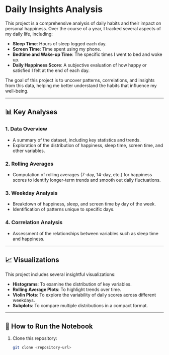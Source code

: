 # Daily Insights Analysis

This project is a comprehensive analysis of daily habits and their impact on personal happiness. Over the course of a year, I tracked several aspects of my daily life, including:

- **Sleep Time**: Hours of sleep logged each day.
- **Screen Time**: Time spent using my phone.
- **Bedtime and Wake-up Time**: The specific times I went to bed and woke up.
- **Daily Happiness Score**: A subjective evaluation of how happy or satisfied I felt at the end of each day.

The goal of this project is to uncover patterns, correlations, and insights from this data, helping me better understand the habits that influence my well-being.

---

## 📊 **Key Analyses**

### 1. Data Overview
- A summary of the dataset, including key statistics and trends.
- Exploration of the distribution of happiness, sleep time, screen time, and other variables.

### 2. Rolling Averages
- Computation of rolling averages (7-day, 14-day, etc.) for happiness scores to identify longer-term trends and smooth out daily fluctuations.

### 3. Weekday Analysis
- Breakdown of happiness, sleep, and screen time by day of the week.
- Identification of patterns unique to specific days.

### 4. Correlation Analysis
- Assessment of the relationships between variables such as sleep time and happiness.

---

## 📈 **Visualizations**
This project includes several insightful visualizations:
- **Histograms**: To examine the distribution of key variables.
- **Rolling Average Plots**: To highlight trends over time.
- **Violin Plots**: To explore the variability of daily scores across different weekdays.
- **Subplots**: To compare multiple distributions in a compact format.

---

## 🚀 **How to Run the Notebook**
1. Clone this repository:
   ```bash
   git clone <repository-url>

